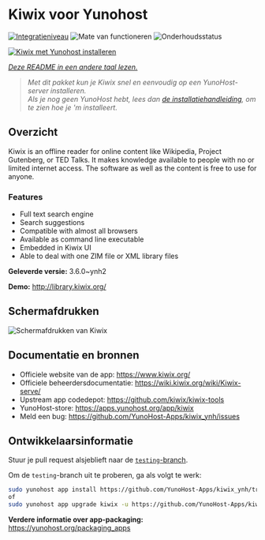 <!--
NB: Deze README is automatisch gegenereerd door <https://github.com/YunoHost/apps/tree/master/tools/readme_generator>
Hij mag NIET handmatig aangepast worden.
-->

# Kiwix voor Yunohost

[![Integratieniveau](https://dash.yunohost.org/integration/kiwix.svg)](https://ci-apps.yunohost.org/ci/apps/kiwix/) ![Mate van functioneren](https://ci-apps.yunohost.org/ci/badges/kiwix.status.svg) ![Onderhoudsstatus](https://ci-apps.yunohost.org/ci/badges/kiwix.maintain.svg)

[![Kiwix met Yunohost installeren](https://install-app.yunohost.org/install-with-yunohost.svg)](https://install-app.yunohost.org/?app=kiwix)

*[Deze README in een andere taal lezen.](./ALL_README.md)*

> *Met dit pakket kun je Kiwix snel en eenvoudig op een YunoHost-server installeren.*  
> *Als je nog geen YunoHost hebt, lees dan [de installatiehandleiding](https://yunohost.org/install), om te zien hoe je 'm installeert.*

## Overzicht

Kiwix is an offline reader for online content like Wikipedia, Project Gutenberg, or TED Talks. It makes knowledge available to people with no or limited internet access. The software as well as the content is free to use for anyone.

### Features

- Full text search engine
- Search suggestions
- Compatible with almost all browsers
- Available as command line executable
- Embedded in Kiwix UI
- Able to deal with one ZIM file or XML library files


**Geleverde versie:** 3.6.0~ynh2

**Demo:** <http://library.kiwix.org/>

## Schermafdrukken

![Schermafdrukken van Kiwix](./doc/screenshots/screenshot.png)

## Documentatie en bronnen

- Officiele website van de app: <https://www.kiwix.org/>
- Officiele beheerdersdocumentatie: <https://wiki.kiwix.org/wiki/Kiwix-serve/>
- Upstream app codedepot: <https://github.com/kiwix/kiwix-tools>
- YunoHost-store: <https://apps.yunohost.org/app/kiwix>
- Meld een bug: <https://github.com/YunoHost-Apps/kiwix_ynh/issues>

## Ontwikkelaarsinformatie

Stuur je pull request alsjeblieft naar de [`testing`-branch](https://github.com/YunoHost-Apps/kiwix_ynh/tree/testing).

Om de `testing`-branch uit te proberen, ga als volgt te werk:

```bash
sudo yunohost app install https://github.com/YunoHost-Apps/kiwix_ynh/tree/testing --debug
of
sudo yunohost app upgrade kiwix -u https://github.com/YunoHost-Apps/kiwix_ynh/tree/testing --debug
```

**Verdere informatie over app-packaging:** <https://yunohost.org/packaging_apps>

